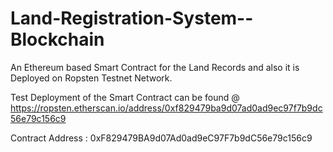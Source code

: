 # Land-Registration-System--Blockchain
An Ethereum based Smart Contract for the Land Records and also it is Deployed on Ropsten Testnet Network.

Test Deployment of the Smart Contract can be found @ https://ropsten.etherscan.io/address/0xf829479ba9d07ad0ad9ec97f7b9dc56e79c156c9

Contract Address : 0xF829479BA9d07Ad0ad9eC97F7b9dC56e79c156c9
